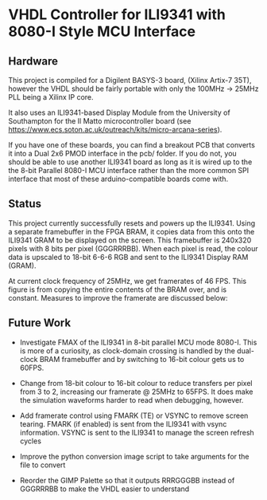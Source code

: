 # VHDL Controller for ILI9341 with 8080-I Style MCU Interface

## Hardware

This project is compiled for a Digilent BASYS-3 board, (Xilinx Artix-7 35T), however the VHDL should be fairly portable with only the 100MHz -> 25MHz PLL being a Xilinx IP core.

It also uses an ILI9341-based Display Module from the University of Southampton for the Il Matto microcontroller board (see https://www.ecs.soton.ac.uk/outreach/kits/micro-arcana-series).

If you have one of these boards, you can find a breakout PCB that converts it into a Dual 2x6 PMOD interface in the pcb/ folder. If you do not, you should be able to use another ILI9341 board as long as it is wired up to the the 8-bit Parallel 8080-I MCU interface rather than the more common SPI interface that most of these arduino-compatible boards come with.

## Status

This project currently successfully resets and powers up the ILI9341. Using a separate framebuffer in the FPGA BRAM, it copies data from this onto the ILI9341 GRAM to be displayed on the screen. This framebuffer is 240x320 pixels with 8 bits per pixel (GGGRRRBB). When each pixel is read, the colour data is upscaled to 18-bit 6-6-6 RGB and sent to the ILI9341 Display RAM (GRAM).

At current clock frequency of 25MHz, we get framerates of 46 FPS. This figure is from copying the entire contents of the BRAM over, and is constant. Measures to improve the framerate are discussed below:

## Future Work

 - Investigate FMAX of the ILI9341 in 8-bit parallel MCU mode 8080-I. This is more of a curiosity, as clock-domain crossing is handled by the dual-clock BRAM framebuffer and by switching to 16-bit colour gets us to 60FPS.

 - Change from 18-bit colour to 16-bit colour to reduce transfers per pixel from 3 to 2, increasing our framerate @ 25MHz to 65FPS. It does make the simulation waveforms harder to read when debugging, however.

 - Add framerate control using FMARK (TE) or VSYNC to remove screen tearing. FMARK (if enabled) is sent from the ILI9341 with vsync information. VSYNC is sent to the ILI9341 to manage the screen refresh cycles

 - Improve the python conversion image script to take arguments for the file to convert

 - Reorder the GIMP Palette so that it outputs RRRGGGBB instead of GGGRRRBB to make the VHDL easier to understand




